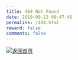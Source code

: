 ```yaml
---
title: 404 Not Found
date: 2019-09-13 09:47:45
permalink: /404.html
reward: false
comments: false
---
```

<a href="/"><img src="/img/404.jpg" title="返回首页"></a>